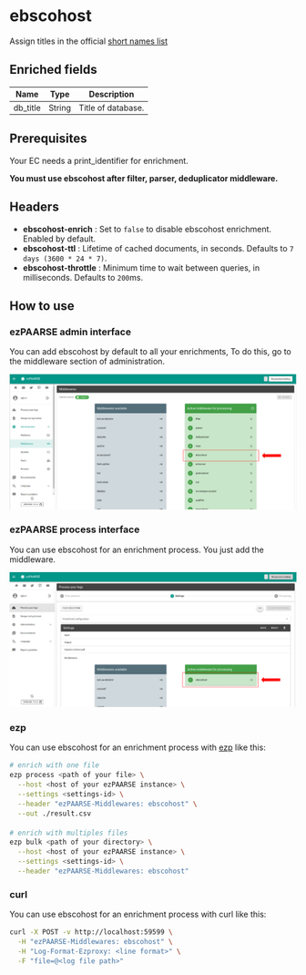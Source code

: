 # ebscohost

Assign titles in the official [short names list](https://github.com/ezpaarse-project/ezpaarse-middlewares/blob/master/ebscohost/list.json)

## Enriched fields

| Name | Type | Description |
| --- | --- | --- |
| db_title  | String | Title of database. |

## Prerequisites

Your EC needs a print_identifier for enrichment. 

**You must use ebscohost after filter, parser, deduplicator middleware.**

## Headers

+ **ebscohost-enrich** : Set to ``false`` to disable ebscohost enrichment. Enabled by default.
+ **ebscohost-ttl** : Lifetime of cached documents, in seconds. Defaults to ``7 days (3600 * 24 * 7)``.
+ **ebscohost-throttle** : Minimum time to wait between queries, in milliseconds. Defaults to ``200``ms.

## How to use

### ezPAARSE admin interface

You can add ebscohost by default to all your enrichments, To do this, go to the middleware section of administration.

![image](./docs/admin-interface.png)

### ezPAARSE process interface

You can use ebscohost for an enrichment process. You just add the middleware.

![image](./docs/process-interface.png)

### ezp

You can use ebscohost for an enrichment process with [ezp](https://github.com/ezpaarse-project/node-ezpaarse) like this:

```bash
# enrich with one file
ezp process <path of your file> \
  --host <host of your ezPAARSE instance> \
  --settings <settings-id> \
  --header "ezPAARSE-Middlewares: ebscohost" \
  --out ./result.csv

# enrich with multiples files
ezp bulk <path of your directory> \
  --host <host of your ezPAARSE instance> \
  --settings <settings-id> \
  --header "ezPAARSE-Middlewares: ebscohost" 

```

### curl

You can use ebscohost for an enrichment process with curl like this:

```bash
curl -X POST -v http://localhost:59599 \
  -H "ezPAARSE-Middlewares: ebscohost" \
  -H "Log-Format-Ezproxy: <line format>" \
  -F "file=@<log file path>"

```